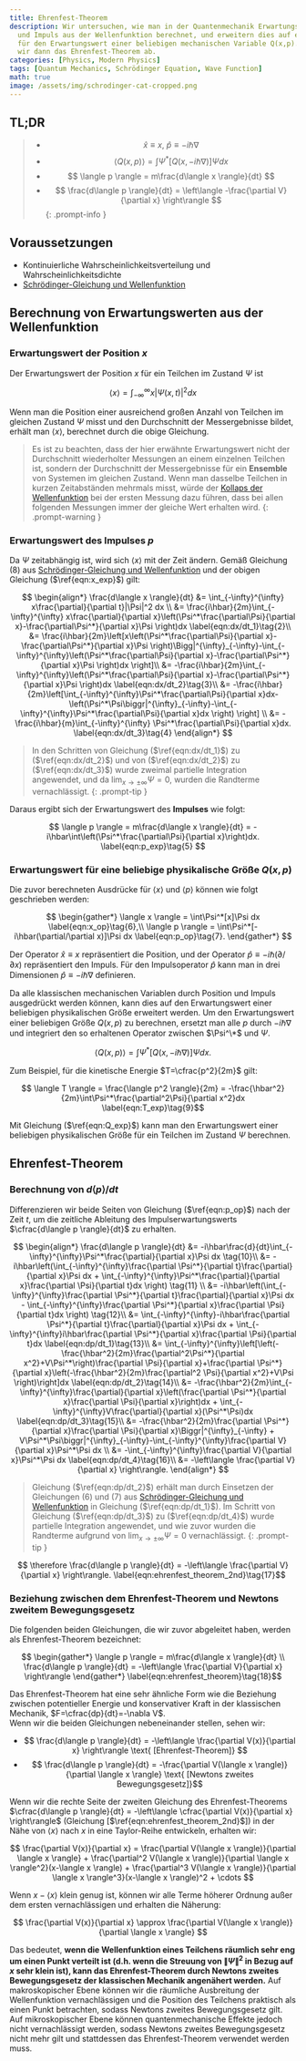 ```yaml
---
title: Ehrenfest-Theorem
description: Wir untersuchen, wie man in der Quantenmechanik Erwartungswerte für Position
  und Impuls aus der Wellenfunktion berechnet, und erweitern dies auf eine Formel
  für den Erwartungswert einer beliebigen mechanischen Variable Q(x,p). Daraus leiten
  wir dann das Ehrenfest-Theorem ab.
categories: [Physics, Modern Physics]
tags: [Quantum Mechanics, Schrödinger Equation, Wave Function]
math: true
image: /assets/img/schrodinger-cat-cropped.png
---
```

## TL;DR
> - $$ \hat x \equiv x,\ \hat p \equiv -i\hbar\nabla$$
> - $$ \langle Q(x,p) \rangle = \int \Psi^*[Q(x, -i\hbar\nabla)]\Psi dx $$
> - $$ \langle p \rangle = m\frac{d\langle x \rangle}{dt} $$
> - $$ \frac{d\langle p \rangle}{dt} = \left\langle -\frac{\partial V}{\partial x} \right\rangle $$
{: .prompt-info }

## Voraussetzungen
- Kontinuierliche Wahrscheinlichkeitsverteilung und Wahrscheinlichkeitsdichte
- [Schrödinger-Gleichung und Wellenfunktion](/posts/schrodinger-equation-and-the-wave-function/)

## Berechnung von Erwartungswerten aus der Wellenfunktion
### Erwartungswert der Position $x$
Der Erwartungswert der Position $x$ für ein Teilchen im Zustand $\Psi$ ist

$$ \langle x \rangle = \int_{-\infty}^{\infty}x|\Psi(x,t)|^2 dx \label{eqn:x_exp}\tag{1}$$

Wenn man die Position einer ausreichend großen Anzahl von Teilchen im gleichen Zustand $\Psi$ misst und den Durchschnitt der Messergebnisse bildet, erhält man $\langle x \rangle$, berechnet durch die obige Gleichung.

> Es ist zu beachten, dass der hier erwähnte Erwartungswert nicht der Durchschnitt wiederholter Messungen an einem einzelnen Teilchen ist, sondern der Durchschnitt der Messergebnisse für ein **Ensemble** von Systemen im gleichen Zustand. Wenn man dasselbe Teilchen in kurzen Zeitabständen mehrmals misst, würde der [Kollaps der Wellenfunktion](/posts/schrodinger-equation-and-the-wave-function/#messung-und-kollaps-der-wellenfunktion) bei der ersten Messung dazu führen, dass bei allen folgenden Messungen immer der gleiche Wert erhalten wird.
{: .prompt-warning }

### Erwartungswert des Impulses $p$
Da $\Psi$ zeitabhängig ist, wird sich $\langle x \rangle$ mit der Zeit ändern. Gemäß Gleichung (8) aus [Schrödinger-Gleichung und Wellenfunktion](/posts/schrodinger-equation-and-the-wave-function/) und der obigen Gleichung ($\ref{eqn:x_exp}$) gilt:

$$ \begin{align*}
\frac{d\langle x \rangle}{dt} &= \int_{-\infty}^{\infty} x\frac{\partial}{\partial t}|\Psi|^2 dx \\
&= \frac{i\hbar}{2m}\int_{-\infty}^{\infty} x\frac{\partial}{\partial x}\left(\Psi^*\frac{\partial\Psi}{\partial x}-\frac{\partial\Psi^*}{\partial x}\Psi \right)dx \label{eqn:dx/dt_1}\tag{2}\\
&= \frac{i\hbar}{2m}\left[x\left(\Psi^*\frac{\partial\Psi}{\partial x}-\frac{\partial\Psi^*}{\partial x}\Psi \right)\Bigg|^{\infty}_{-\infty}-\int_{-\infty}^{\infty}\left(\Psi^*\frac{\partial\Psi}{\partial x}-\frac{\partial\Psi^*}{\partial x}\Psi \right)dx \right]\\
&= -\frac{i\hbar}{2m}\int_{-\infty}^{\infty}\left(\Psi^*\frac{\partial\Psi}{\partial x}-\frac{\partial\Psi^*}{\partial x}\Psi \right)dx \label{eqn:dx/dt_2}\tag{3}\\
&= -\frac{i\hbar}{2m}\left[\int_{-\infty}^{\infty}\Psi^*\frac{\partial\Psi}{\partial x}dx-\left(\Psi^*\Psi\biggr|^{\infty}_{-\infty}-\int_{-\infty}^{\infty}\Psi^*\frac{\partial\Psi}{\partial x}dx \right) \right] \\
&= -\frac{i\hbar}{m}\int_{-\infty}^{\infty} \Psi^*\frac{\partial\Psi}{\partial x}dx. \label{eqn:dx/dt_3}\tag{4}
\end{align*} $$

> In den Schritten von Gleichung ($\ref{eqn:dx/dt_1}$) zu ($\ref{eqn:dx/dt_2}$) und von ($\ref{eqn:dx/dt_2}$) zu ($\ref{eqn:dx/dt_3}$) wurde zweimal partielle Integration angewendet, und da $\lim_{x\rightarrow\pm\infty}\Psi=0$, wurden die Randterme vernachlässigt.
{: .prompt-tip }

Daraus ergibt sich der Erwartungswert des **Impulses** wie folgt:

$$ \langle p \rangle = m\frac{d\langle x \rangle}{dt} = -i\hbar\int\left(\Psi^*\frac{\partial\Psi}{\partial x}\right)dx. \label{eqn:p_exp}\tag{5} $$

### Erwartungswert für eine beliebige physikalische Größe $Q(x,p)$
Die zuvor berechneten Ausdrücke für $\langle x \rangle$ und $\langle p \rangle$ können wie folgt geschrieben werden:

$$ \begin{gather*}
\langle x \rangle = \int\Psi^*[x]\Psi dx \label{eqn:x_op}\tag{6},\\
\langle p \rangle = \int\Psi^*[-i\hbar(\partial/\partial x)]\Psi dx \label{eqn:p_op}\tag{7}.
\end{gather*} $$

Der Operator $\hat x \equiv x$ repräsentiert die Position, und der Operator $\hat p \equiv -i\hbar(\partial/\partial x)$ repräsentiert den Impuls. Für den Impulsoperator $\hat p$ kann man in drei Dimensionen $\hat p \equiv -i\hbar\nabla$ definieren.

Da alle klassischen mechanischen Variablen durch Position und Impuls ausgedrückt werden können, kann dies auf den Erwartungswert einer beliebigen physikalischen Größe erweitert werden. Um den Erwartungswert einer beliebigen Größe $Q(x,p)$ zu berechnen, ersetzt man alle $p$ durch $-i\hbar\nabla$ und integriert den so erhaltenen Operator zwischen $\Psi^\*$ und $\Psi$.

$$ \langle Q(x,p) \rangle = \int \Psi^*[Q(x, -i\hbar\nabla)]\Psi dx. \label{eqn:Q_exp}\tag{8}$$

Zum Beispiel, für die kinetische Energie $T=\cfrac{p^2}{2m}$ gilt:

$$ \langle T \rangle = \frac{\langle p^2 \rangle}{2m} = -\frac{\hbar^2}{2m}\int\Psi^*\frac{\partial^2\Psi}{\partial x^2}dx \label{eqn:T_exp}\tag{9}$$

Mit Gleichung ($\ref{eqn:Q_exp}$) kann man den Erwartungswert einer beliebigen physikalischen Größe für ein Teilchen im Zustand $\Psi$ berechnen.

## Ehrenfest-Theorem
### Berechnung von $d\langle p \rangle/dt$
Differenzieren wir beide Seiten von Gleichung ($\ref{eqn:p_op}$) nach der Zeit $t$, um die zeitliche Ableitung des Impulserwartungswerts $\cfrac{d\langle p \rangle}{dt}$ zu erhalten.

$$ \begin{align*}
\frac{d\langle p \rangle}{dt} &= -i\hbar\frac{d}{dt}\int_{-\infty}^{\infty}\Psi^*\frac{\partial}{\partial x}\Psi dx \tag{10}\\
&= -i\hbar\left(\int_{-\infty}^{\infty}\frac{\partial \Psi^*}{\partial t}\frac{\partial}{\partial x}\Psi dx + \int_{-\infty}^{\infty}\Psi^*\frac{\partial}{\partial x}\frac{\partial \Psi}{\partial t}dx \right) \tag{11} \\
&= -i\hbar\left(\int_{-\infty}^{\infty}\frac{\partial \Psi^*}{\partial t}\frac{\partial}{\partial x}\Psi dx - \int_{-\infty}^{\infty}\frac{\partial \Psi^*}{\partial x}\frac{\partial \Psi}{\partial t}dx \right) \tag{12}\\
&= \int_{-\infty}^{\infty}-i\hbar\frac{\partial \Psi^*}{\partial t}\frac{\partial}{\partial x}\Psi dx + \int_{-\infty}^{\infty}i\hbar\frac{\partial \Psi^*}{\partial x}\frac{\partial \Psi}{\partial t}dx \label{eqn:dp/dt_1}\tag{13}\\
&= \int_{-\infty}^{\infty}\left[\left(-\frac{\hbar^2}{2m}\frac{\partial^2\Psi^*}{\partial x^2}+V\Psi^*\right)\frac{\partial \Psi}{\partial x}+\frac{\partial \Psi^*}{\partial x}\left(-\frac{\hbar^2}{2m}\frac{\partial^2 \Psi}{\partial x^2}+V\Psi \right)\right]dx \label{eqn:dp/dt_2}\tag{14}\\
&= -\frac{\hbar^2}{2m}\int_{-\infty}^{\infty}\frac{\partial}{\partial x}\left(\frac{\partial \Psi^*}{\partial x}\frac{\partial \Psi}{\partial x}\right)dx + \int_{-\infty}^{\infty}V\frac{\partial}{\partial x}(\Psi^*\Psi)dx \label{eqn:dp/dt_3}\tag{15}\\
&= -\frac{\hbar^2}{2m}\frac{\partial \Psi^*}{\partial x}\frac{\partial \Psi}{\partial x}\Biggr|^{\infty}_{-\infty} + V\Psi^*\Psi\biggr|^{\infty}_{-\infty}-\int_{-\infty}^{\infty}\frac{\partial V}{\partial x}\Psi^*\Psi dx \\
&= -\int_{-\infty}^{\infty}\frac{\partial V}{\partial x}\Psi^*\Psi dx \label{eqn:dp/dt_4}\tag{16}\\
&= -\left\langle \frac{\partial V}{\partial x} \right\rangle.
\end{align*} $$

> Gleichung ($\ref{eqn:dp/dt_2}$) erhält man durch Einsetzen der Gleichungen (6) und (7) aus [Schrödinger-Gleichung und Wellenfunktion](/posts/schrodinger-equation-and-the-wave-function/) in Gleichung ($\ref{eqn:dp/dt_1}$). Im Schritt von Gleichung ($\ref{eqn:dp/dt_3}$) zu ($\ref{eqn:dp/dt_4}$) wurde partielle Integration angewendet, und wie zuvor wurden die Randterme aufgrund von $\lim_{x\rightarrow\pm\infty}\Psi=0$ vernachlässigt.
{: .prompt-tip }

$$ \therefore \frac{d\langle p \rangle}{dt} = -\left\langle \frac{\partial V}{\partial x} \right\rangle. \label{eqn:ehrenfest_theorem_2nd}\tag{17}$$

### Beziehung zwischen dem Ehrenfest-Theorem und Newtons zweitem Bewegungsgesetz
Die folgenden beiden Gleichungen, die wir zuvor abgeleitet haben, werden als Ehrenfest-Theorem bezeichnet:

$$ \begin{gather*}
\langle p \rangle = m\frac{d\langle x \rangle}{dt} \\
\frac{d\langle p \rangle}{dt} = -\left\langle \frac{\partial V}{\partial x} \right\rangle 
\end{gather*} \label{eqn:ehrenfest_theorem}\tag{18}$$

Das Ehrenfest-Theorem hat eine sehr ähnliche Form wie die Beziehung zwischen potentieller Energie und konservativer Kraft in der klassischen Mechanik, $F=\cfrac{dp}{dt}=-\nabla V$.  
Wenn wir die beiden Gleichungen nebeneinander stellen, sehen wir:

- $$ \frac{d\langle p \rangle}{dt} = -\left\langle \frac{\partial V(x)}{\partial x} \right\rangle \text{ [Ehrenfest-Theorem]} $$
- $$ \frac{d\langle p \rangle}{dt} = -\frac{\partial V(\langle x \rangle)}{\partial \langle x \rangle} \text{ [Newtons zweites Bewegungsgesetz]}$$

Wenn wir die rechte Seite der zweiten Gleichung des Ehrenfest-Theorems $\cfrac{d\langle p \rangle}{dt} = -\left\langle \cfrac{\partial V(x)}{\partial x} \right\rangle$ (Gleichung [$\ref{eqn:ehrenfest_theorem_2nd}$]) in der Nähe von $\langle x \rangle$ nach $x$ in eine Taylor-Reihe entwickeln, erhalten wir:

$$ \frac{\partial V(x)}{\partial x} = \frac{\partial V(\langle x \rangle)}{\partial \langle x \rangle} + \frac{\partial^2 V(\langle x \rangle)}{\partial \langle x \rangle^2}(x-\langle x \rangle) + \frac{\partial^3 V(\langle x \rangle)}{\partial \langle x \rangle^3}(x-\langle x \rangle)^2 + \cdots $$

Wenn $x-\langle x \rangle$ klein genug ist, können wir alle Terme höherer Ordnung außer dem ersten vernachlässigen und erhalten die Näherung:

$$ \frac{\partial V(x)}{\partial x} \approx \frac{\partial V(\langle x \rangle)}{\partial \langle x \rangle} $$

Das bedeutet, **wenn die Wellenfunktion eines Teilchens räumlich sehr eng um einen Punkt verteilt ist (d.h. wenn die Streuung von $\|\Psi\|^2$ in Bezug auf $x$ sehr klein ist), kann das Ehrenfest-Theorem durch Newtons zweites Bewegungsgesetz der klassischen Mechanik angenähert werden.** Auf makroskopischer Ebene können wir die räumliche Ausbreitung der Wellenfunktion vernachlässigen und die Position des Teilchens praktisch als einen Punkt betrachten, sodass Newtons zweites Bewegungsgesetz gilt. Auf mikroskopischer Ebene können quantenmechanische Effekte jedoch nicht vernachlässigt werden, sodass Newtons zweites Bewegungsgesetz nicht mehr gilt und stattdessen das Ehrenfest-Theorem verwendet werden muss.
